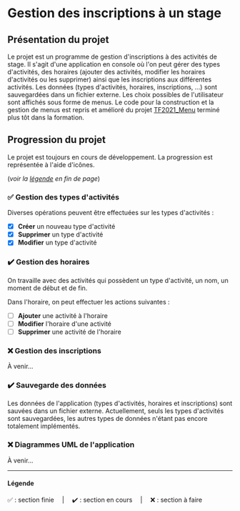 # Gestion des inscriptions à un stage
## Présentation du projet
Le projet est un programme de gestion d'inscriptions à des activités de stage.
Il s'agit d'une application en console où l'on peut gérer des types d'activités, des horaires (ajouter des activités, modifier les horaires d'activités ou les supprimer) ainsi que les inscriptions aux différentes activités.
Les données (types d'activités, horaires, inscriptions, ...) sont sauvegardées dans un fichier externe.
Les choix possibles de l'utilisateur sont affichés sous forme de menus. Le code pour la construction et la gestion de menus est repris et amélioré du projet [TF2021_Menu](https://github.com/LionelD29/TF2021-Menu) terminé plus tôt dans la formation.

## Progression du projet
Le projet est toujours en cours de développement. La progression est représentée à l'aide d'icônes.

(*voir la [légende](#légende) en fin de page*)

### ✅ Gestion des types d'activités
Diverses opérations peuvent être effectuées sur les types d'activités :
- [X] **Créer** un nouveau type d'activité
- [X] **Supprimer** un type d'activité
- [X] **Modifier** un type d'activité

### ✔️ Gestion des horaires
On travaille avec des activités qui possèdent un type d'activité, un nom, un moment de début et de fin.

Dans l'horaire, on peut effectuer les actions suivantes :
- [ ] **Ajouter** une activité à l'horaire
- [ ] **Modifier** l'horaire d'une activité
- [ ] **Supprimer** une activité de l'horaire

### ❌ Gestion des inscriptions
À venir...

### ✔️ Sauvegarde des données
Les données de l'application (types d'activités, horaires et inscriptions) sont sauvées dans un fichier externe.
Actuellement, seuls les types d'activités sont sauvegardées, les autres types de données n'étant pas encore totalement implémentés.

### ❌ Diagrammes UML de l'application
À venir...

- - - -

#### Légende
✅ : section finie &emsp;|&emsp; ✔️ : section en cours &emsp;|&emsp; ❌ : section à faire
